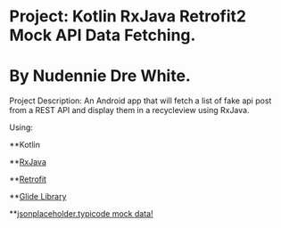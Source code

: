 
# Project: Kotlin RxJava Retrofit2 Mock API Data Fetching.
# By Nudennie Dre White.

Project Description:
An Android app that will fetch a list of fake api post from a REST API and display them in a recycleview using RxJava.

Using: 

**Kotlin

**[RxJava](https://github.com/ReactiveX/RxAndroid)

**[Retrofit](https://github.com/square/retrofit)

**[Glide Library](https://github.com/bumptech/glide)

**[jsonplaceholder.typicode mock data!](http://jsonplaceholder.typicode.com/)
